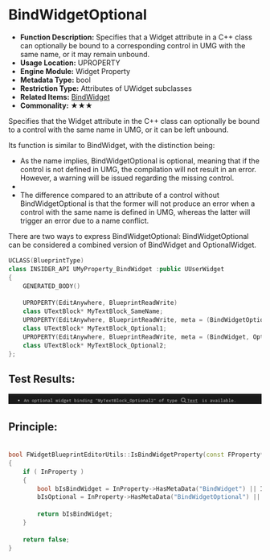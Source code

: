 # BindWidgetOptional

- **Function Description:** Specifies that a Widget attribute in a C++ class can optionally be bound to a corresponding control in UMG with the same name, or it may remain unbound.
- **Usage Location:** UPROPERTY
- **Engine Module:** Widget Property
- **Metadata Type:** bool
- **Restriction Type:** Attributes of UWidget subclasses
- **Related Items:** [BindWidget](../BindWidget/BindWidget.md)
- **Commonality:** ★★★

Specifies that the Widget attribute in the C++ class can optionally be bound to a control with the same name in UMG, or it can be left unbound.

Its function is similar to BindWidget, with the distinction being:

- As the name implies, BindWidgetOptional is optional, meaning that if the control is not defined in UMG, the compilation will not result in an error. However, a warning will be issued regarding the missing control.
-
- The difference compared to an attribute of a control without BindWidgetOptional is that the former will not produce an error when a control with the same name is defined in UMG, whereas the latter will trigger an error due to a name conflict.

There are two ways to express BindWidgetOptional:
BindWidgetOptional can be considered a combined version of BindWidget and OptionalWidget.

```cpp
UCLASS(BlueprintType)
class INSIDER_API UMyProperty_BindWidget :public UUserWidget
{
	GENERATED_BODY()

	UPROPERTY(EditAnywhere, BlueprintReadWrite)
	class UTextBlock* MyTextBlock_SameName;
	UPROPERTY(EditAnywhere, BlueprintReadWrite, meta = (BindWidgetOptional))
	class UTextBlock* MyTextBlock_Optional1;
	UPROPERTY(EditAnywhere, BlueprintReadWrite, meta = (BindWidget, OptionalWidget))
	class UTextBlock* MyTextBlock_Optional2;
};
```

## Test Results:

![Untitled](Untitled.png)

## Principle:

```cpp

bool FWidgetBlueprintEditorUtils::IsBindWidgetProperty(const FProperty* InProperty, bool& bIsOptional)
{
	if ( InProperty )
	{
		bool bIsBindWidget = InProperty->HasMetaData("BindWidget") || InProperty->HasMetaData("BindWidgetOptional");
		bIsOptional = InProperty->HasMetaData("BindWidgetOptional") || ( InProperty->HasMetaData("OptionalWidget") || InProperty->GetBoolMetaData("OptionalWidget") );

		return bIsBindWidget;
	}

	return false;
}
```